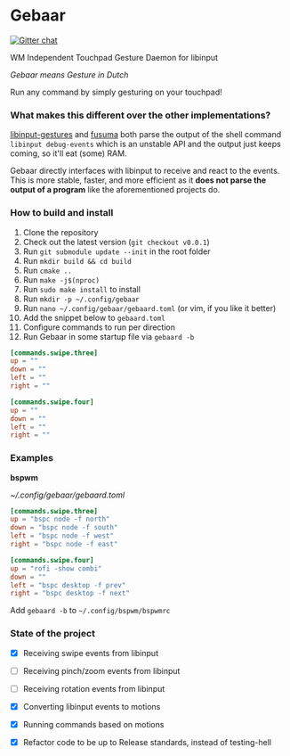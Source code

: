 Gebaar
=========
[![Gitter chat](https://badges.gitter.im/gebaar-libinput/community.png)](https://gitter.im/gebaar-libinput/community)

WM Independent Touchpad Gesture Daemon for libinput

_Gebaar means Gesture in Dutch_

Run any command by simply gesturing on your touchpad!

### What makes this different over the other implementations?

[libinput-gestures](https://github.com/bulletmark/libinput-gestures) and [fusuma](https://github.com/iberianpig/fusuma) both parse the output of the shell command `libinput debug-events` which is an unstable API and the output just keeps coming, so it'll eat (some) RAM.

Gebaar directly interfaces with libinput to receive and react to the events.   
This is more stable, faster, and more efficient as it **does not parse the output of a program** like the aforementioned projects do.


### How to build and install

1. Clone the repository
2. Check out the latest version (`git checkout v0.0.1`)
3. Run `git submodule update --init` in the root folder
4. Run `mkdir build && cd build`
5. Run `cmake ..`
6. Run `make -j$(nproc)`
7. Run `sudo make install` to install
8. Run `mkdir -p ~/.config/gebaar`
9. Run `nano ~/.config/gebaar/gebaard.toml` (or vim, if you like it better)
10. Add the snippet below to `gebaard.toml`
11. Configure commands to run per direction
12. Run Gebaar in some startup file via `gebaard -b`

```toml
[commands.swipe.three]
up = ""
down = ""
left = ""
right = ""

[commands.swipe.four]
up = ""
down = ""
left = ""
right = ""
```



### Examples

**bspwm**

_~/.config/gebaar/gebaard.toml_
```toml
[commands.swipe.three]
up = "bspc node -f north"
down = "bspc node -f south"
left = "bspc node -f west"
right = "bspc node -f east"

[commands.swipe.four]
up = "rofi -show combi"
down = ""
left = "bspc desktop -f prev"
right = "bspc desktop -f next"
```

Add `gebaard -b` to `~/.config/bspwm/bspwmrc`

### State of the project

- [x] Receiving swipe events from libinput
- [ ] Receiving pinch/zoom events from libinput
- [ ] Receiving rotation events from libinput
- [x] Converting libinput events to motions
- [x] Running commands based on motions
- [x] Refactor code to be up to Release standards, instead of testing-hell

